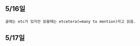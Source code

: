 ## 5/16일
```각 level에서 채점자들이 기대하는 것들에 대해 배움. 
글에는 etc가 있지만 읽을때는 etcetera(=many to mention)라고 읽음.
```
## 5/17일
